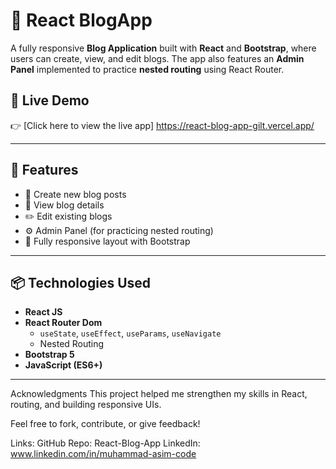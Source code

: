 # 📝 React BlogApp

A fully responsive **Blog Application** built with **React** and **Bootstrap**, where users can create, view, and edit blogs. The app also features an **Admin Panel** implemented to practice **nested routing** using React Router.

## 🚀 Live Demo

👉 [Click here to view the live app] https://react-blog-app-gilt.vercel.app/

---

## 🔧 Features

- 📝 Create new blog posts
- 👀 View blog details
- ✏️ Edit existing blogs
- ⚙️ Admin Panel (for practicing nested routing)
- 📱 Fully responsive layout with Bootstrap

---

## 📦 Technologies Used

- **React JS**
- **React Router Dom**
  - `useState`, `useEffect`, `useParams`, `useNavigate`
  - Nested Routing
- **Bootstrap 5**
- **JavaScript (ES6+)**

---

Acknowledgments
This project helped me strengthen my skills in React, routing, and building responsive UIs.

Feel free to fork, contribute, or give feedback!


Links:
GitHub Repo: React-Blog-App
LinkedIn: www.linkedin.com/in/muhammad-asim-code

